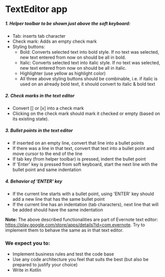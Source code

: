 # TextEditor app

##### 1. Helper toolbar to be shown just above the soft keyboard:
  - Tab: inserts tab character
  - Check mark: Adds an empty check mark
  - Styling buttons:
    - Bold: Converts selected text into bold style. If no text was selected, new text entered from now on should be all in bold.
    - Italic: Converts selected text into italic style. If no text was selected, new text entered from now on should be all in italic.
    - Highlighter (use yellow as highlight color)
    - All three above styling buttons should be combinable, i.e. if italic is used on an already bold text, it should convert to italic & bold text

##### 2. Check marks in the text editor
  - Convert [] or [x] into a check mark
  - Clicking on the check mark should mark it checked or empty (based on its existing state).

##### 3. Bullet points in the text editor
  - If inserted on an empty line, convert that line into a bullet points
  - If there was a line in that text, convert that text into a bullet point and move cursor to the end of the line
  - If tab key (from helper toolbar) is pressed, indent the bullet point
  - If 'Enter' key is pressed from soft keyboard, start the next line with the bullet point and same indentation

##### 4. Behavior of 'ENTER' key
  - If the current line starts with a bullet point, using 'ENTER' key should add a new line that has the same bullet point
  - If the current line has an indentation (tab characters), next line that will be added should have the same indentation

**Note:** The above described functionalities are part of Evernote text editor: https://play.google.com/store/apps/details?id=com.evernote. Try to implement them to behave the same as in that text editor.

### We expect you to:
- Implement business rules and test the code base
- Use any code architecture you feel that suits the best (but also be prepared to justify your choice)
- Write in Kotlin
